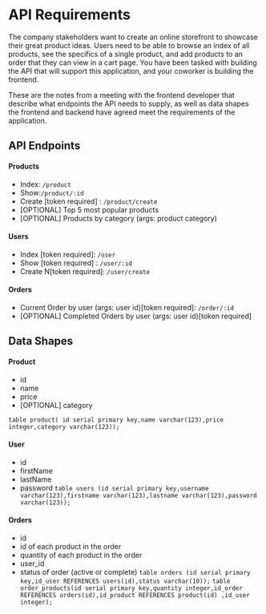 # API Requirements
The company stakeholders want to create an online storefront to showcase their great product ideas. Users need to be able to browse an index of all products, see the specifics of a single product, and add products to an order that they can view in a cart page. You have been tasked with building the API that will support this application, and your coworker is building the frontend.

These are the notes from a meeting with the frontend developer that describe what endpoints the API needs to supply, as well as data shapes the frontend and backend have agreed meet the requirements of the application. 

## API Endpoints
#### Products
- Index: `/product`
- Show:`/product/:id`
- Create [token required] : `/product/create`
- [OPTIONAL] Top 5 most popular products 
- [OPTIONAL] Products by category (args: product category)

#### Users
- Index [token required]: `/user`
- Show [token required] : `/user/:id`
- Create N[token required]: `/user/create`

#### Orders
- Current Order by user (args: user id)[token required]: `/order/:id`
- [OPTIONAL] Completed Orders by user (args: user id)[token required]

## Data Shapes
#### Product
-  id
- name
- price
- [OPTIONAL] category

`table product( id serial primary key,name varchar(123),price integer,category varchar(123));`

#### User
- id
- firstName
- lastName
- password
`table users (id serial primary key,username varchar(123),firstname varchar(123),lastname varchar(123),password varchar(123));`

#### Orders
- id
- id of each product in the order
- quantity of each product in the order
- user_id
- status of order (active or complete)
`table orders (id serial primary key,id_user REFERENCES users(id),status varchar(10));`
`table order_products(id serial primary key,quantity integer,id_order REFERENCES orders(id),id_product REFERENCES product(id) ,id_user integer);`

